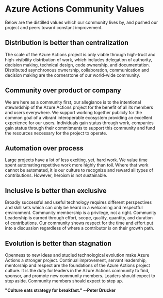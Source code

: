 # Azure Actions Community Values

Below are the distilled values which our community lives by, and pushed our project and peers toward constant improvement.

## Distribution is better than centralization

The scale of the Azure Actions project is only viable through high-trust and high-visibility distribution of work, which includes delegation of authority, decision making, technical design, code ownership, and documentation.  Distributed asynchronous ownership, collaboration, communication and decision making are the cornerstone of our world-wide community.

## Community over product or company

We are here as a community first, our allegiance is to the intentional stewardship of the Azure Actions project for the benefit of all its members and users everywhere.  We support working together publicly for the common goal of a vibrant interoperable ecosystem providing an excellent experience for our users. Individuals gain status through work, companies gain status through their commitments to support this community and fund the resources necessary for the project  to operate.

## Automation over process

Large projects have a lot of less exciting, yet, hard work.  We value time spent automating repetitive work more highly than toil. Where that work cannot be automated, it is our culture to recognize and reward all types of contributions. However, heroism is not sustainable.

## Inclusive is better than exclusive

Broadly successful and useful technology requires different perspectives and skill sets which can only be heard in a welcoming and respectful environment.  Community membership is a privilege, not a right. Community Leadership is earned through effort, scope, quality, quantity, and duration of contributions. Our community shows respect for the time and effort put into a discussion regardless of where a contributor is on their growth path.

## Evolution is better than stagnation

Openness to new ideas and studied technological evolution make Azure Actions a stronger project.  Continual improvement, servant leadership, mentorship and respect are the foundations of the Azure Actions project culture. It is the duty for leaders in the Azure Actions community to find, sponsor, and promote new community members. Leaders should expect to step aside. Community members should expect to step up.

**"Culture eats strategy for breakfast."   --Peter Drucker**


